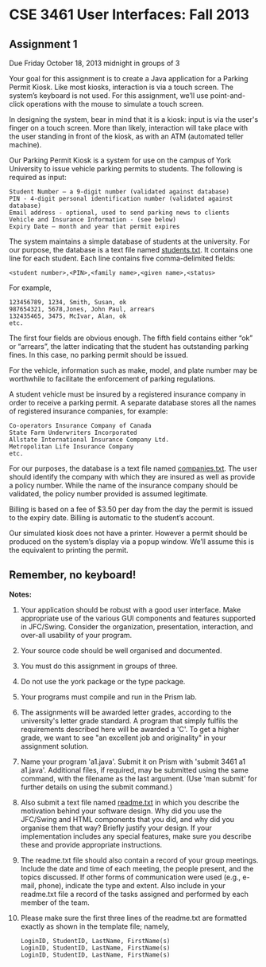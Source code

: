 # CSE 3461 User Interfaces: Fall 2013
## Assignment 1

Due Friday October 18, 2013 midnight in groups of 3

Your goal for this assignment is to create a Java application for a Parking
Permit Kiosk. Like most kiosks, interaction is via a touch screen. The system’s
keyboard is not used. For this assignment, we’ll use point-and-click operations
with the mouse to simulate a touch screen.

In designing the system, bear in mind that it is a kiosk: input is via the
user's finger on a touch screen. More than likely, interaction will take place
with the user standing in front of the kiosk, as with an ATM (automated teller
machine).

Our Parking Permit Kiosk is a system for use on the campus of York University to
issue vehicle parking permits to students. The following is required as input:

    Student Number – a 9-digit number (validated against database)
    PIN - 4-digit personal identification number (validated against database)
    Email address - optional, used to send parking news to clients
    Vehicle and Insurance Information - (see below)
    Expiry Date – month and year that permit expires

The system maintains a simple database of students at the university. For our
purpose, the database is a text file named [students.txt](assets/students.txt).
It contains one line for each student. Each line contains five comma-delimited
fields:

    <student number>,<PIN>,<family name>,<given name>,<status>

For example,

    123456789, 1234, Smith, Susan, ok
    987654321, 5678,Jones, John Paul, arrears
    132435465, 3475, McIvar, Alan, ok
    etc.

The first four fields are obvious enough. The fifth field contains either “ok”
or “arrears”, the latter indicating that the student has outstanding parking
fines. In this case, no parking permit should be issued.

For the vehicle, information such as make, model, and plate number may be
worthwhile to facilitate the enforcement of parking regulations.

A student vehicle must be insured by a registered insurance company in order to
receive a parking permit. A separate database stores all the names of registered
insurance companies, for example:

    Co-operators Insurance Company of Canada
    State Farm Underwriters Incorporated
    Allstate International Insurance Company Ltd.
    Metropolitan Life Insurance Company
    etc.

For our purposes, the database is a text file named
[companies.txt](assets/companies.txt). The user should identify the company with
which they are insured as well as provide a policy number. While the name of the
insurance company should be validated, the policy number provided is assumed
legitimate.

Billing is based on a fee of $3.50 per day from the day the permit is issued to
the expiry date. Billing is automatic to the student’s account.

Our simulated kiosk does not have a printer. However a permit should be produced
on the system’s display via a popup window. We’ll assume this is the equivalent
to printing the permit.

Remember, no keyboard!
----------------------------------------

**Notes:**

1.  Your application should be robust with a good user interface. Make
    appropriate use of the various GUI components and features supported in
    JFC/Swing. Consider the organization, presentation, interaction, and over-all
    usability of your program.
2.  Your source code should be well organised and documented.
3.  You must do this assignment in groups of three.
4.  Do not use the york package or the type package.
5.  Your programs must compile and run in the Prism lab.
6.  The assignments will be awarded letter grades, according to the university's
    letter grade standard. A program that simply fulfils the requirements described
    here will be awarded a 'C'. To get a higher grade, we want to see "an excellent
    job and originality" in your assignment solution.
7.  Name your program 'a1.java'. Submit it on Prism with 'submit 3461 a1
    a1.java'. Additional files, if required, may be submitted using the same
    command, with the filename as the last argument. (Use 'man submit' for further
    details on using the submit command.)
8.  Also submit a text file named [readme.txt](README.txt) in which you describe the
    motivation behind your software design. Why did you use the JFC/Swing and HTML
    components that you did, and why did you organise them that way? Briefly justify
    your design. If your implementation includes any special features, make sure you
    describe these and provide appropriate instructions.
9.  The readme.txt file should also contain a record of your group meetings.
    Include the date and time of each meeting, the people present, and the topics
    discussed. If other forms of communication were used (e.g., e-mail, phone),
    indicate the type and extent. Also include in your readme.txt file a record of
    the tasks assigned and performed by each member of the team.
10. Please make sure the first three lines of the readme.txt are formatted
    exactly as shown in the template file; namely,

    ```
    LoginID, StudentID, LastName, FirstName(s)
    LoginID, StudentID, LastName, FirstName(s)
    LoginID, StudentID, LastName, FirstName(s)
    ```
